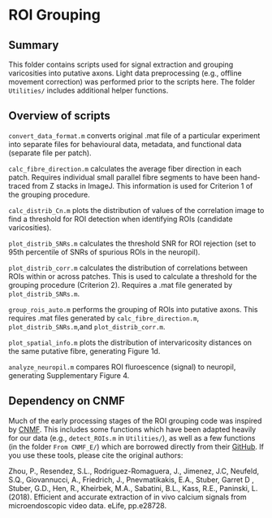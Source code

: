 # ROI Grouping

## Summary
This folder contains scripts used for signal extraction and grouping varicosities into putative axons. Light data preprocessing (e.g., offline movement correction) was performed prior to the scripts here. The folder `Utilities/` includes additional helper functions.

## Overview of scripts

`convert_data_format.m` converts original .mat file of a particular experiment into separate files for behavioural data, metadata, and functional data (separate file per patch).

`calc_fibre_direction.m` calculates the average fiber direction in each patch. Requires individual small parallel fibre segments to have been hand-traced from Z stacks in ImageJ. This information is used for Criterion 1 of the grouping procedure.

`calc_distrib_Cn.m` plots the distribution of values of the correlation image to find a threshold for ROI detection when identifying ROIs (candidate varicosities).

`plot_distrib_SNRs.m` calculates the threshold SNR for ROI rejection (set to 95th percentile of SNRs of spurious ROIs in the neuropil).

`plot_distrib_corr.m` calculates the distribution of correlations between ROIs within or across patches. This is used to calculate a threshold for the grouping procedure (Criterion 2). Requires a .mat file generated by `plot_distrib_SNRs.m`. 

`group_rois_auto.m` performs the grouping of ROIs into putative axons. This requires .mat files generated by `calc_fibre_direction.m`, `plot_distrib_SNRs.m`,and `plot_distrib_corr.m`.

`plot_spatial_info.m` plots the distribution of intervaricosity distances on the same putative fibre, generating Figure 1d.

`analyze_neuropil.m` compares ROI fluroescence (signal) to neuropil, generating Supplementary Figure 4.

## Dependency on CNMF

Much of the early processing stages of the ROI grouping code was inspired by [CNMF](https://www.sciencedirect.com/science/article/pii/S0896627315010843). This includes some functions which have been adapted heavily for our data (e.g., `detect_ROIs.m` in `Utilities/`), as well as a few functions (in the folder `From CNMF_E/`) which are borrowed directly from their [GitHub](https://github.com/zhoupc/CNMF_E). If you use these tools, please cite the original authors:

Zhou, P., Resendez, S.L., Rodriguez-Romaguera, J., Jimenez, J.C, Neufeld, S.Q., Giovannucci, A., Friedrich, J., Pnevmatikakis, E.A., Stuber, Garret D , Stuber, G.D., Hen, R., Kheirbek, M.A., Sabatini, B.L., Kass, R.E., Paninski, L. (2018). Efficient and accurate extraction of in vivo calcium signals from microendoscopic video data. eLife, pp.e28728. 
